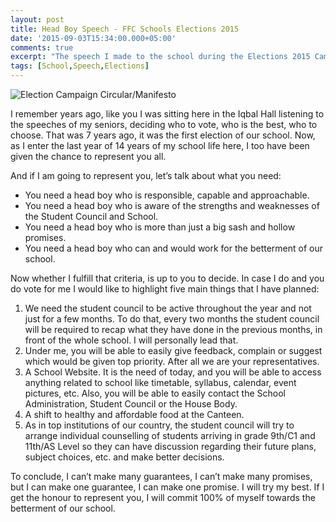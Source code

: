 ```yaml
---
layout: post
title: Head Boy Speech - FFC Schools Elections 2015
date: '2015-09-03T15:34:00.000+05:00'
comments: true
excerpt: "The speech I made to the school during the Elections 2015 Campaign."
tags: [School,Speech,Elections]
---
```


![Election Campaign Circular/Manifesto](http://1.bp.blogspot.com/-_ZWXyXG1wWQ/Vegcjc6xE3I/AAAAAAAAtZw/WUOm7yZHFeo/s1600/2.png)


I remember years ago, like you I was sitting here in the Iqbal Hall listening to the speeches of my seniors, deciding who to vote, who is the best, who to choose. That was 7 years ago, it was the first election of our school. Now, as I enter the last year of 14 years of my school life here, I too have been given the chance to represent you all.



And if I am going to represent you, let’s talk about what you need:

* You need a head boy who is responsible, capable and approachable.
* You need a head boy who is aware of the strengths and weaknesses of the Student Council and School.
* You need a head boy who is more than just a big sash and hollow promises.
* You need a head boy who can and would work for the betterment of our school.



Now whether I fulfill that criteria, is up to you to decide. In case I do and you do vote for me I would like to highlight five main things that I have planned:

1. We need the student council to be active throughout the year and not just for a few months. To do that, every two months the student council will be required to recap what they have done in the previous months, in front of the whole school. I will personally lead that.
2. Under me, you will be able to easily give feedback, complain or suggest which would be given top priority. After all we are your representatives.
3. A School Website. It is the need of today, and you will be able to access anything related to school like timetable, syllabus, calendar, event pictures, etc. Also, you will be able to easily contact the School Administration, Student Council or the House Body.
4. A shift to healthy and affordable food at the Canteen.
5. As in top institutions of our country, the student council will try to arrange individual counselling of students arriving in grade 9th/C1 and 11th/AS Level so they can have discussion regarding their future plans, subject choices, etc. and make better decisions.


To conclude, I can’t make many guarantees, I can’t make many promises, but I can make one guarantee, I can make one promise. I will try my best. If I get the honour to represent you, I will commit 100% of myself towards the betterment of our school.
